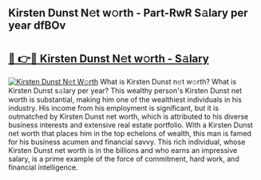 ## Kirsten Dunst N𝚎t w𝚘rth - Part-RwR S𝚊lary per year dfBOv

# <h2><a href="http://gc36k4.nevu.top/?p=Kirsten+Dunst">🔗 👉🔴 Kirsten Dunst N𝚎t w𝚘rth - S𝚊lary</a></h2>

[![Kirsten Dunst N𝚎t W𝚘rth](https://i.imgur.com/Oavwk0R.jpeg)](http://gc36k4.nevu.top/?p=Kirsten+Dunst)
What is Kirsten Dunst n𝚎t w𝚘rth? What is Kirsten Dunst s𝚊lary per year?
This wealthy person's Kirsten Dunst net worth is substantial, making him one of the wealthiest individuals in his industry. His income from his employment is significant, but it is outmatched by Kirsten Dunst net worth, which is attributed to his diverse business interests and extensive real estate portfolio. With a Kirsten Dunst net worth that places him in the top echelons of wealth, this man is famed for his business acumen and financial savvy. This rich individual, whose Kirsten Dunst net worth is in the billions and who earns an impressive salary, is a prime example of the force of commitment, hard work, and financial intelligence.
